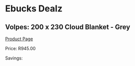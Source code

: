 
# Ebucks Dealz
## Volpes: 200 x 230 Cloud Blanket - Grey
[Product Page](https://www.ebucks.com/web/shop/productSelected.do?prodId=544044021&catId=704984344)

Price: R945.00

Savings: 


	